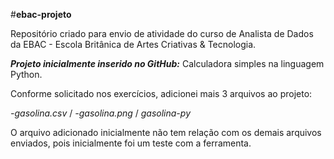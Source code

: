 #**ebac-projeto**

Repositório criado para envio de atividade do curso de Analista de Dados da EBAC - Escola Britânica de Artes Criativas & Tecnologia.

***Projeto inicialmente inserido no GitHub:*** Calculadora simples na linguagem Python.

Conforme solicitado nos exercícios, adicionei mais 3 arquivos ao projeto:

*-gasolina.csv* /
*-gasolina.png* /
*gasolina-py*


O arquivo adicionado inicialmente não tem relação com os demais arquivos enviados, pois inicialmente foi um teste com a ferramenta.
